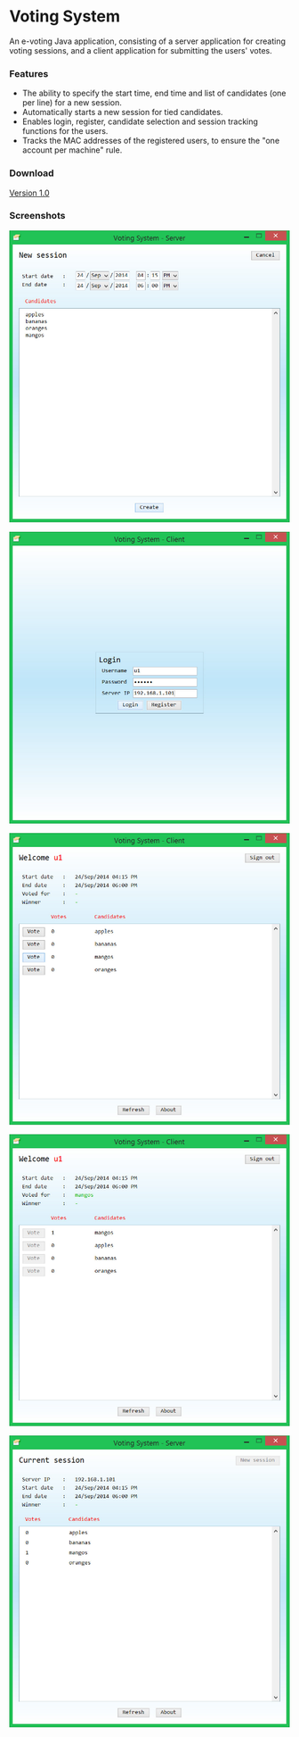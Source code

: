 # Voting System

An e-voting Java application, consisting of a server application for creating voting sessions, and a client application for submitting the users' votes.

### Features

* The ability to specify the start time, end time and list of candidates (one per line) for a new session.
* Automatically starts a new session for tied candidates.
* Enables login, register, candidate selection and session tracking functions for the users. 
* Tracks the MAC addresses of the registered users, to ensure the "one account per machine" rule.

### Download

[Version 1.0](https://github.com/bishoybassem/voting-system/releases/download/v1.0/Voting.System.zip)

### Screenshots

![screen1](/screenshots/screen1.jpg)

![screen2](/screenshots/screen2.jpg)

![screen3](/screenshots/screen3.jpg)

![screen4](/screenshots/screen4.jpg)

![screen4](/screenshots/screen5.jpg)